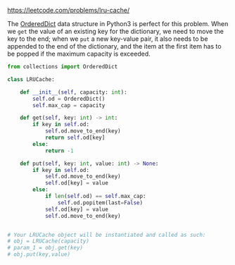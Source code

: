 <https://leetcode.com/problems/lru-cache/>

The [OrderedDict](https://docs.python.org/3.8/library/collections.html#collections.OrderedDict) data structure in Python3 is perfect for this problem. When we `get` the value of an existing key for the dictionary, we need to move the key to the end; when we `put` a new key-value pair, it also needs to be appended to the end of the dictionary, and the item at the first item has to be popped if the maximum capacity is exceeded.   

```python
from collections import OrderedDict

class LRUCache:

    def __init__(self, capacity: int):
        self.od = OrderedDict()
        self.max_cap = capacity

    def get(self, key: int) -> int:
        if key in self.od:
            self.od.move_to_end(key)
            return self.od[key]
        else:
            return -1

    def put(self, key: int, value: int) -> None:
        if key in self.od:
            self.od.move_to_end(key)
            self.od[key] = value
        else:
            if len(self.od) == self.max_cap:
                self.od.popitem(last=False)
            self.od[key] = value
            self.od.move_to_end(key)


# Your LRUCache object will be instantiated and called as such:
# obj = LRUCache(capacity)
# param_1 = obj.get(key)
# obj.put(key,value)
```

